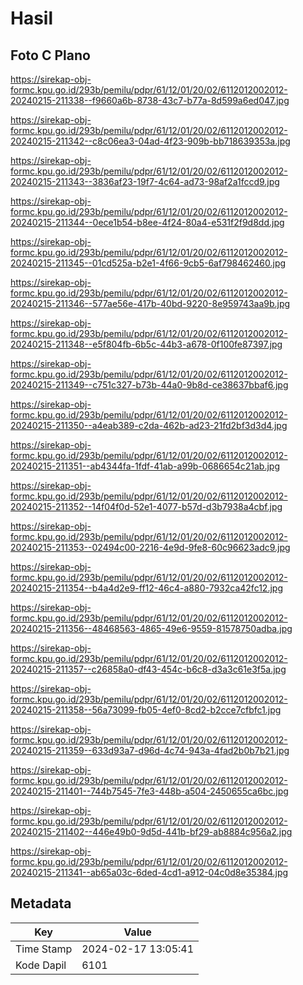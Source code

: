 # Hasil

## Foto C Plano

https://sirekap-obj-formc.kpu.go.id/293b/pemilu/pdpr/61/12/01/20/02/6112012002012-20240215-211338--f9660a6b-8738-43c7-b77a-8d599a6ed047.jpg

https://sirekap-obj-formc.kpu.go.id/293b/pemilu/pdpr/61/12/01/20/02/6112012002012-20240215-211342--c8c06ea3-04ad-4f23-909b-bb718639353a.jpg

https://sirekap-obj-formc.kpu.go.id/293b/pemilu/pdpr/61/12/01/20/02/6112012002012-20240215-211343--3836af23-19f7-4c64-ad73-98af2a1fccd9.jpg

https://sirekap-obj-formc.kpu.go.id/293b/pemilu/pdpr/61/12/01/20/02/6112012002012-20240215-211344--0ece1b54-b8ee-4f24-80a4-e531f2f9d8dd.jpg

https://sirekap-obj-formc.kpu.go.id/293b/pemilu/pdpr/61/12/01/20/02/6112012002012-20240215-211345--01cd525a-b2e1-4f66-9cb5-6af798462460.jpg

https://sirekap-obj-formc.kpu.go.id/293b/pemilu/pdpr/61/12/01/20/02/6112012002012-20240215-211346--577ae56e-417b-40bd-9220-8e959743aa9b.jpg

https://sirekap-obj-formc.kpu.go.id/293b/pemilu/pdpr/61/12/01/20/02/6112012002012-20240215-211348--e5f804fb-6b5c-44b3-a678-0f100fe87397.jpg

https://sirekap-obj-formc.kpu.go.id/293b/pemilu/pdpr/61/12/01/20/02/6112012002012-20240215-211349--c751c327-b73b-44a0-9b8d-ce38637bbaf6.jpg

https://sirekap-obj-formc.kpu.go.id/293b/pemilu/pdpr/61/12/01/20/02/6112012002012-20240215-211350--a4eab389-c2da-462b-ad23-21fd2bf3d3d4.jpg

https://sirekap-obj-formc.kpu.go.id/293b/pemilu/pdpr/61/12/01/20/02/6112012002012-20240215-211351--ab4344fa-1fdf-41ab-a99b-0686654c21ab.jpg

https://sirekap-obj-formc.kpu.go.id/293b/pemilu/pdpr/61/12/01/20/02/6112012002012-20240215-211352--14f04f0d-52e1-4077-b57d-d3b7938a4cbf.jpg

https://sirekap-obj-formc.kpu.go.id/293b/pemilu/pdpr/61/12/01/20/02/6112012002012-20240215-211353--02494c00-2216-4e9d-9fe8-60c96623adc9.jpg

https://sirekap-obj-formc.kpu.go.id/293b/pemilu/pdpr/61/12/01/20/02/6112012002012-20240215-211354--b4a4d2e9-ff12-46c4-a880-7932ca42fc12.jpg

https://sirekap-obj-formc.kpu.go.id/293b/pemilu/pdpr/61/12/01/20/02/6112012002012-20240215-211356--48468563-4865-49e6-9559-81578750adba.jpg

https://sirekap-obj-formc.kpu.go.id/293b/pemilu/pdpr/61/12/01/20/02/6112012002012-20240215-211357--c26858a0-df43-454c-b6c8-d3a3c61e3f5a.jpg

https://sirekap-obj-formc.kpu.go.id/293b/pemilu/pdpr/61/12/01/20/02/6112012002012-20240215-211358--56a73099-fb05-4ef0-8cd2-b2cce7cfbfc1.jpg

https://sirekap-obj-formc.kpu.go.id/293b/pemilu/pdpr/61/12/01/20/02/6112012002012-20240215-211359--633d93a7-d96d-4c74-943a-4fad2b0b7b21.jpg

https://sirekap-obj-formc.kpu.go.id/293b/pemilu/pdpr/61/12/01/20/02/6112012002012-20240215-211401--744b7545-7fe3-448b-a504-2450655ca6bc.jpg

https://sirekap-obj-formc.kpu.go.id/293b/pemilu/pdpr/61/12/01/20/02/6112012002012-20240215-211402--446e49b0-9d5d-441b-bf29-ab8884c956a2.jpg

https://sirekap-obj-formc.kpu.go.id/293b/pemilu/pdpr/61/12/01/20/02/6112012002012-20240215-211341--ab65a03c-6ded-4cd1-a912-04c0d8e35384.jpg


## Metadata

| Key        | Value               |
| ---------- | ------------------- |
| Time Stamp | 2024-02-17 13:05:41 |
| Kode Dapil | 6101                |



